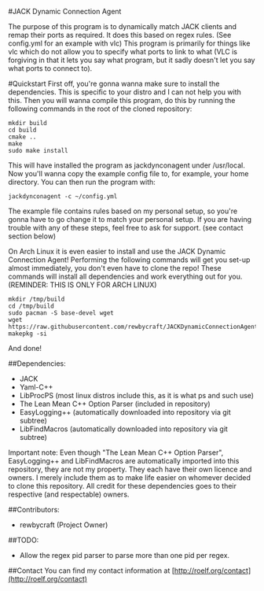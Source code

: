 #JACK Dynamic Connection Agent

The purpose of this program is to dynamically match JACK clients and remap their ports as required.
It does this based on regex rules. (See config.yml for an example with vlc)
This program is primarily for things like vlc which do not allow you to specify what ports to link to what (VLC is forgiving in that it lets you say what program, but it sadly doesn't let you say what ports to connect to).

#Quickstart
First off, you're gonna wanna make sure to install the dependencies. This is specific to your distro and I can not help you with this.
Then you will wanna compile this program, do this by running the following commands in the root of the cloned repository:
````
mkdir build
cd build
cmake ..
make
sudo make install
````
This will have installed the program as jackdynconagent under /usr/local.
Now you'll wanna copy the example config file to, for example, your home directory.
You can then run the program with:
````
jackdynconagent -c ~/config.yml
````
The example file contains rules based on my personal setup, so you're gonna have to go change it to match your personal setup.
If you are having trouble with any of these steps, feel free to ask for support. (see contact section below)

On Arch Linux it is even easier to install and use the JACK Dynamic Connection Agent!
Performing the following commands will get you set-up almost immediately, you don't even have to clone the repo!
These commands will install all dependencies and work everything out for you. (REMINDER: THIS IS ONLY FOR ARCH LINUX)
````
mkdir /tmp/build
cd /tmp/build
sudo pacman -S base-devel wget
wget https://raw.githubusercontent.com/rewbycraft/JACKDynamicConnectionAgent/master/PKGBUILD
makepkg -si
````
And done!


##Dependencies:
- JACK
- Yaml-C++
- LibProcPS (most linux distros include this, as it is what ps and such use)
- The Lean Mean C++ Option Parser (included in repository)
- EasyLogging++ (automatically downloaded into repository via git subtree)
- LibFindMacros (automatically downloaded into repository via git subtree)

Important note: Even though "The Lean Mean C++ Option Parser", EasyLogging++ and LibFindMacros are automatically imported into this repository, they are not my property. They each have their own licence and owners. I merely include them as to make life easier on whomever decided to clone this repository. All credit for these dependencies goes to their respective (and respectable) owners.

##Contributors:
- rewbycraft (Project Owner)

##TODO:
- Allow the regex pid parser to parse more than one pid per regex.

##Contact
You can find my contact information at [http://roelf.org/contact](http://roelf.org/contact)
